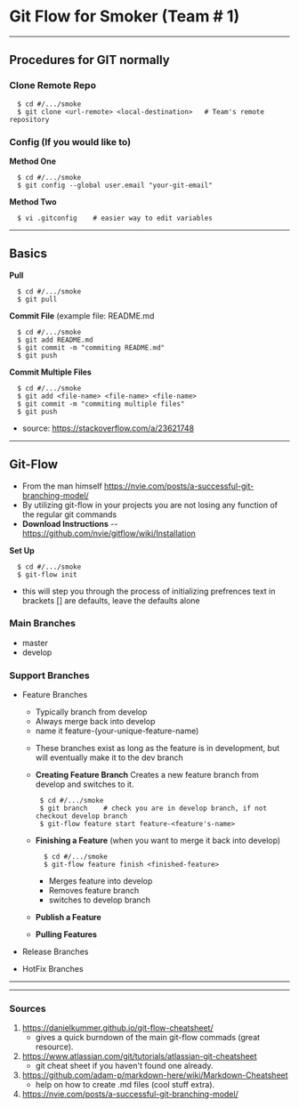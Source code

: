 # Git Flow for Smoker (Team # 1)
***

## Procedures for GIT normally

### Clone Remote Repo
```shell
  $ cd #/.../smoke
  $ git clone <url-remote> <local-destination>   # Team's remote repository
```

### Config (If you would like to)
  **Method One**
  ```shell
    $ cd #/.../smoke
    $ git config --global user.email "your-git-email"
  ```
  
  **Method Two**
  ```shell
    $ vi .gitconfig    # easier way to edit variables
  ```
  
***
 
## Basics

  **Pull**
  ```shell
    $ cd #/.../smoke
    $ git pull 
  ```
  
  **Commit File** (example file: README.md
  ```shell
    $ cd #/.../smoke
    $ git add README.md
    $ git commit -m "commiting README.md"
    $ git push
  ```
  
  **Commit Multiple Files**
  ```shell
    $ cd #/.../smoke
    $ git add <file-name> <file-name> <file-name>
    $ git commit -m "commiting multiple files"
    $ git push
   ```
   - source: https://stackoverflow.com/a/23621748
   
***
   
 ## Git-Flow 
    
   - From the man himself https://nvie.com/posts/a-successful-git-branching-model/
   - By utilizing git-flow in your projects you are not losing any function of the regular git commands
   - **Download Instructions** --  https://github.com/nvie/gitflow/wiki/Installation
    
  **Set Up**
  ```shell
    $ cd #/.../smoke
    $ git-flow init
  ```
   - this will step you through the process of initializing prefrences text in brackets [] are defaults, leave the defaults   alone
 
 ### Main Branches

   + master
   + develop
    
 ### Support Branches
 
   + Feature Branches 
        + Typically branch from develop 
        + Always merge back into develop
        + name it feature-(your-unique-feature-name)
        
        - These branches exist as long as the feature is in development, but will eventually make it to the dev branch
      
        - **Creating Feature Branch**
          Creates a new feature branch from develop and switches to it.
           ```shell
            $ cd #/.../smoke
            $ git branch    # check you are in develop branch, if not checkout develop branch
            $ git-flow feature start feature-<feature's-name>  
           ```
        - **Finishing a Feature**  (when you want to merge it back into develop)
          ```shell
            $ cd #/.../smoke
            $ git-flow feature finish <finished-feature>
          ```
      
          - Merges feature into develop
          - Removes feature branch 
          - switches to develop branch
        
        - **Publish a Feature**
      
        - **Pulling Features**
      
   + Release Branches      
      
   + HotFix Branches

***
***

 ### Sources
 
  1. https://danielkummer.github.io/git-flow-cheatsheet/ 
        - gives a quick burndown of the main git-flow commads (great resource).
  2. https://www.atlassian.com/git/tutorials/atlassian-git-cheatsheet
        - git cheat sheet if you haven't found one already.
  3. https://github.com/adam-p/markdown-here/wiki/Markdown-Cheatsheet
        - help on how to create .md files (cool stuff extra).
  4. https://nvie.com/posts/a-successful-git-branching-model/
